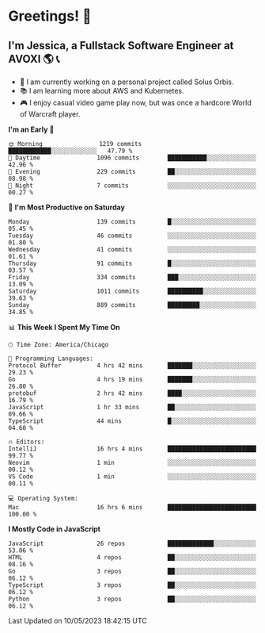 # Greetings! 🧠

## I'm Jessica, a Fullstack Software Engineer at AVOXI 🌎 📞

- 🌟 I am currently working on a personal project called Solus Orbis.
- 📚 I am learning more about AWS and Kubernetes.
- 🎮 I enjoy casual video game play now, but was once a hardcore World of Warcraft player.

<!--START_SECTION:waka-->
**I'm an Early 🐤** 

```text
🌞 Morning                1219 commits        ████████████░░░░░░░░░░░░░   47.79 % 
🌆 Daytime                1096 commits        ███████████░░░░░░░░░░░░░░   42.96 % 
🌃 Evening                229 commits         ██░░░░░░░░░░░░░░░░░░░░░░░   08.98 % 
🌙 Night                  7 commits           ░░░░░░░░░░░░░░░░░░░░░░░░░   00.27 % 
```
📅 **I'm Most Productive on Saturday** 

```text
Monday                   139 commits         █░░░░░░░░░░░░░░░░░░░░░░░░   05.45 % 
Tuesday                  46 commits          ░░░░░░░░░░░░░░░░░░░░░░░░░   01.80 % 
Wednesday                41 commits          ░░░░░░░░░░░░░░░░░░░░░░░░░   01.61 % 
Thursday                 91 commits          █░░░░░░░░░░░░░░░░░░░░░░░░   03.57 % 
Friday                   334 commits         ███░░░░░░░░░░░░░░░░░░░░░░   13.09 % 
Saturday                 1011 commits        ██████████░░░░░░░░░░░░░░░   39.63 % 
Sunday                   889 commits         █████████░░░░░░░░░░░░░░░░   34.85 % 
```


📊 **This Week I Spent My Time On** 

```text
🕑︎ Time Zone: America/Chicago

💬 Programming Languages: 
Protocol Buffer          4 hrs 42 mins       ███████░░░░░░░░░░░░░░░░░░   29.23 % 
Go                       4 hrs 19 mins       ███████░░░░░░░░░░░░░░░░░░   26.80 % 
protobuf                 2 hrs 42 mins       ████░░░░░░░░░░░░░░░░░░░░░   16.79 % 
JavaScript               1 hr 33 mins        ██░░░░░░░░░░░░░░░░░░░░░░░   09.66 % 
TypeScript               44 mins             █░░░░░░░░░░░░░░░░░░░░░░░░   04.60 % 

🔥 Editors: 
IntelliJ                 16 hrs 4 mins       █████████████████████████   99.77 % 
Neovim                   1 min               ░░░░░░░░░░░░░░░░░░░░░░░░░   00.12 % 
VS Code                  1 min               ░░░░░░░░░░░░░░░░░░░░░░░░░   00.11 % 

💻 Operating System: 
Mac                      16 hrs 6 mins       █████████████████████████   100.00 % 
```

**I Mostly Code in JavaScript** 

```text
JavaScript               26 repos            █████████████░░░░░░░░░░░░   53.06 % 
HTML                     4 repos             ██░░░░░░░░░░░░░░░░░░░░░░░   08.16 % 
Go                       3 repos             ██░░░░░░░░░░░░░░░░░░░░░░░   06.12 % 
TypeScript               3 repos             ██░░░░░░░░░░░░░░░░░░░░░░░   06.12 % 
Python                   3 repos             ██░░░░░░░░░░░░░░░░░░░░░░░   06.12 % 
```




 Last Updated on 10/05/2023 18:42:15 UTC
<!--END_SECTION:waka-->

<!--
**jessikuh/jessikuh** is a ✨ _special_ ✨ repository because its `README.md` (this file) appears on your GitHub profile.

Here are some ideas to get you started:

- 🔭 I’m currently working on ...
- 🌱 I’m currently learning ...
- 👯 I’m looking to collaborate on ...
- 🤔 I’m looking for help with ...
- 💬 Ask me about ...
- 📫 How to reach me: ...
- 😄 Pronouns: ...
- ⚡ Fun fact: ...
-->
